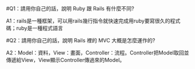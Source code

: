 #Q1：請用你自己的話，說明 Ruby 跟 Rails 有什麼不同?

A1：rails是一種框架，可以用rails幾行指令就快速完成用ruby要寫很久的程式碼；ruby是一種程式語言

#Q2：請用你自己的話，說明 Rails 裡的 MVC 大概是怎麼運作的?

A2：Model：資料，View：畫面，Controller：流程。Controller把Model取回並傳遞給View，View顯示Controller傳過來的Model。

